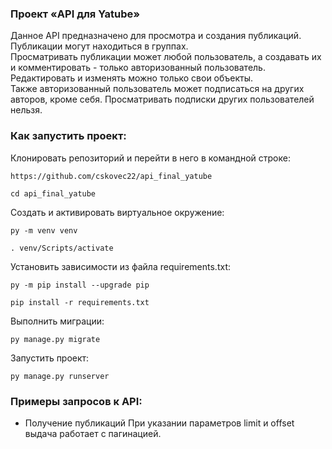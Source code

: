 ### Проект «API для Yatube»
Данное API предназначено для просмотра и создания публикаций.  
Публикации могут находиться в группах.  
Просматривать публикации может любой пользователь, а создавать их и комментировать - только авторизованный пользователь.  
Редактировать и изменять можно только свои объекты.  
Также авторизованный пользователь может подписаться на других авторов, кроме себя. Просматривать подписки других пользователей нельзя.

### Как запустить проект:
Клонировать репозиторий и перейти в него в командной строке:  
```
https://github.com/cskovec22/api_final_yatube
```
```
cd api_final_yatube
```
Cоздать и активировать виртуальное окружение:
```
py -m venv venv
```
```
. venv/Scripts/activate
```
Установить зависимости из файла requirements.txt:
```
py -m pip install --upgrade pip
```
```
pip install -r requirements.txt
```
Выполнить миграции:
```
py manage.py migrate
```
Запустить проект:
```
py manage.py runserver
```

### Примеры запросов к API:  
* Получение публикаций
При указании параметров limit и offset выдача работает с пагинацией.
